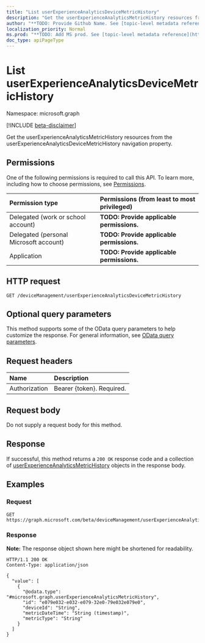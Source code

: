 ```yaml
---
title: "List userExperienceAnalyticsDeviceMetricHistory"
description: "Get the userExperienceAnalyticsMetricHistory resources from the userExperienceAnalyticsDeviceMetricHistory navigation property."
author: "**TODO: Provide Github Name. See [topic-level metadata reference](https://msgo.azurewebsites.net/add/document/guidelines/metadata.html#topic-level-metadata)**"
localization_priority: Normal
ms.prod: "**TODO: Add MS prod. See [topic-level metadata reference](https://msgo.azurewebsites.net/add/document/guidelines/metadata.html#topic-level-metadata)**"
doc_type: apiPageType
---
```


# List userExperienceAnalyticsDeviceMetricHistory
Namespace: microsoft.graph

[!INCLUDE [beta-disclaimer](../../includes/beta-disclaimer.md)]

Get the userExperienceAnalyticsMetricHistory resources from the userExperienceAnalyticsDeviceMetricHistory navigation property.

## Permissions
One of the following permissions is required to call this API. To learn more, including how to choose permissions, see [Permissions](/graph/permissions-reference).

|Permission type|Permissions (from least to most privileged)|
|:---|:---|
|Delegated (work or school account)|**TODO: Provide applicable permissions.**|
|Delegated (personal Microsoft account)|**TODO: Provide applicable permissions.**|
|Application|**TODO: Provide applicable permissions.**|

## HTTP request

<!-- {
  "blockType": "ignored"
}
-->
``` http
GET /deviceManagement/userExperienceAnalyticsDeviceMetricHistory
```

## Optional query parameters
This method supports some of the OData query parameters to help customize the response. For general information, see [OData query parameters](/graph/query-parameters).

## Request headers
|Name|Description|
|:---|:---|
|Authorization|Bearer {token}. Required.|

## Request body
Do not supply a request body for this method.

## Response

If successful, this method returns a `200 OK` response code and a collection of [userExperienceAnalyticsMetricHistory](../resources/userexperienceanalyticsmetrichistory.md) objects in the response body.

## Examples

### Request
<!-- {
  "blockType": "request",
  "name": "list_userexperienceanalyticsmetrichistory"
}
-->
``` http
GET https://graph.microsoft.com/beta/deviceManagement/userExperienceAnalyticsDeviceMetricHistory
```


### Response
**Note:** The response object shown here might be shortened for readability.
<!-- {
  "blockType": "response",
  "truncated": true,
  "@odata.type": "Collection(microsoft.graph.userExperienceAnalyticsMetricHistory)"
}
-->
``` http
HTTP/1.1 200 OK
Content-Type: application/json

{
  "value": [
    {
      "@odata.type": "#microsoft.graph.userExperienceAnalyticsMetricHistory",
      "id": "e079e032-e032-e079-32e0-79e032e079e0",
      "deviceId": "String",
      "metricDateTime": "String (timestamp)",
      "metricType": "String"
    }
  ]
}
```

